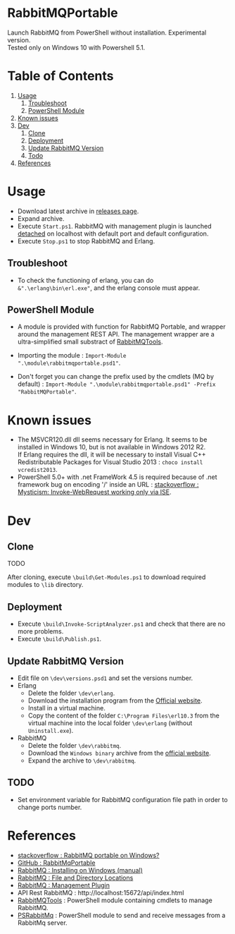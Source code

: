 # RabbitMQPortable
Launch RabbitMQ from PowerShell without installation. Experimental version.  
Tested only on Windows 10 with Powershell 5.1.



# Table of Contents
1. [Usage](#Usage)
	1. [Troubleshoot](#Troubleshoot)
	2. [PowerShell Module](#PowerShell-Module)
2. [Known issues](#Known-issues)
3. [Dev](#Dev)
	1. [Clone](#Clone)
	2. [Deployment](#Deployment)
	3. [Update RabbitMQ Version](#Update-RabbitMQ-Version)
	4. [Todo](#Todo)
4. [References](#References)



# Usage #

* Download latest archive in [releases page](https://github.com/Outlivier/RabbitMQPortable/releases).
* Expand archive.
* Execute `Start.ps1`. RabbitMQ with management plugin is launched [detached](https://www.rabbitmq.com/install-windows-manual.html#running-windows) on localhost with default port and default configuration.
* Execute `Stop.ps1` to stop RabbitMQ and Erlang.

## Troubleshoot ##

* To check the functioning of erlang, you can do `&".\erlang\bin\erl.exe"`, and the erlang console must appear.

## PowerShell Module ##

* A module is provided with function for RabbitMQ Portable, and wrapper around the management REST API.
The management wrapper are a ultra-simplified small substract of [RabbitMQTools](https://github.com/RamblingCookieMonster/RabbitMQTools).

* Importing the module : `Import-Module ".\module\rabbitmqportable.psd1"`.
* Don't forget you can change the prefix used by the cmdlets (MQ by default) : `Import-Module ".\module\rabbitmqportable.psd1" -Prefix "RabbitMQPortable"`.

# Known issues #

* The MSVCR120.dll dll seems necessary for Erlang. It seems to be installed in Windows 10, but is not available in Windows 2012 R2.  
If Erlang requires the dll, it will be necessary to install Visual C++ Redistributable Packages for Visual Studio 2013 : `choco install vcredist2013`.
* PowerShell 5.0+ with .net FrameWork 4.5 is required because of .net framework bug on encoding '/' inside an URL : [stackoverflow : Mysticism: Invoke-WebRequest working only via ISE](https://stackoverflow.com/questions/41937964/mysticism-invoke-webrequest-working-only-via-ise/42533778#42533778).



# Dev #

## Clone ##

TODO

After cloning, execute `\build\Get-Modules.ps1` to download required modules to `\lib` directory.

## Deployment ##

* Execute `\build\Invoke-ScriptAnalyzer.ps1` and check that there are no more problems.
* Execute `\build\Publish.ps1`.

## Update RabbitMQ Version ##

* Edit file on `\dev\versions.psd1` and set the versions number.
* Erlang
	* Delete the folder `\dev\erlang`.
	* Download the installation program from the [Official website](https://www.erlang.org/downloads).
	* Install in a virtual machine.
	* Copy the content of the folder `C:\Program Files\erl10.3` from the virtual machine into the local folder `\dev\erlang` (without `Uninstall.exe`).
* RabbitMQ
	* Delete the folder `\dev\rabbitmq`.
	* Download the `Windows binary` archive from the [official website](https://www.rabbitmq.com/download.html).
	* Expand the archive to `\dev\rabbitmq`.

## TODO ##

* Set environment variable for RabbitMQ configuration file path in order to change ports number.



# References #

* [stackoverflow : RabbitMQ portable on Windows?](https://stackoverflow.com/questions/19783529/rabbitmq-portable-on-windows)
* [GitHub : RabbitMqPortable](https://github.com/isindicic/RabbitMqPortable)
* [RabbitMQ : Installing on Windows (manual)](https://www.rabbitmq.com/install-windows-manual.html)
* [RabbitMQ : File and Directory Locations](https://www.rabbitmq.com/relocate.html)
* [RabbitMQ : Management Plugin](https://www.rabbitmq.com/management.html)
* API Rest RabbitMQ : http://localhost:15672/api/index.html
* [RabbitMQTools](https://github.com/RamblingCookieMonster/RabbitMQTools) : PowerShell module containing cmdlets to manage RabbitMQ.
* [PSRabbitMq](https://github.com/RamblingCookieMonster/PSRabbitMQ) : PowerShell module to send and receive messages from a RabbitMq server.